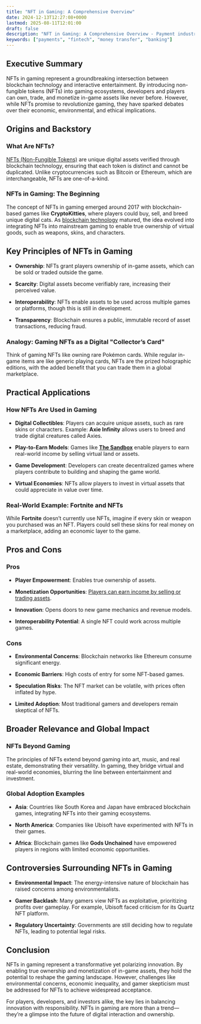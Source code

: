 ```yaml
---
title: "NFT in Gaming: A Comprehensive Overview"
date: 2024-12-13T12:27:08+0000
lastmod: 2025-08-11T12:01:00
draft: false
description: "NFT in Gaming: A Comprehensive Overview - Payment industry knowledge and insights"
keywords: ["payments", "fintech", "money transfer", "banking"]
---
```


## Executive Summary

NFTs in gaming represent a groundbreaking intersection between blockchain technology and interactive entertainment. By introducing non-fungible tokens (NFTs) into gaming ecosystems, developers and players can own, trade, and monetize in-game assets like never before. However, while NFTs promise to revolutionize gaming, they have sparked debates over their economic, environmental, and ethical implications.

## Origins and Backstory

### What Are NFTs?

[NFTs (Non-Fungible Tokens)](https://faisalkhanllc.xyz/resources/payments-wiki/n/nft-non-fungible-tokens/) are unique digital assets verified through blockchain technology, ensuring that each token is distinct and cannot be duplicated. Unlike cryptocurrencies such as Bitcoin or Ethereum, which are interchangeable, NFTs are one-of-a-kind.

### NFTs in Gaming: The Beginning

The concept of NFTs in gaming emerged around 2017 with blockchain-based games like **CryptoKitties**, where players could buy, sell, and breed unique digital cats. As [blockchain technology](https://faisalkhanllc.xyz/resources/payments-wiki/b/blockchain/blockchain-technology/) matured, the idea evolved into integrating NFTs into mainstream gaming to enable true ownership of virtual goods, such as weapons, skins, and characters.

## Key Principles of NFTs in Gaming

- **Ownership**: NFTs grant players ownership of in-game assets, which can be sold or traded outside the game.

- **Scarcity**: Digital assets become verifiably rare, increasing their perceived value.

- **Interoperability**: NFTs enable assets to be used across multiple games or platforms, though this is still in development.

- **Transparency**: Blockchain ensures a public, immutable record of asset transactions, reducing fraud.

### Analogy: Gaming NFTs as a Digital "Collector’s Card"

Think of gaming NFTs like owning rare Pokémon cards. While regular in-game items are like generic playing cards, NFTs are the prized holographic editions, with the added benefit that you can trade them in a global marketplace.

## Practical Applications

### How NFTs Are Used in Gaming

- **Digital Collectibles**: Players can acquire unique assets, such as rare skins or characters. Example: **Axie Infinity** allows users to breed and trade digital creatures called Axies.

- **Play-to-Earn Models**: Games like **[The Sandbox](https://faisalkhanllc.xyz/resources/payments-wiki/s/what-is-a-sandbox/)** enable players to earn real-world income by selling virtual land or assets.

- **Game Development**: Developers can create decentralized games where players contribute to building and shaping the game world.

- **Virtual Economies**: NFTs allow players to invest in virtual assets that could appreciate in value over time.

### Real-World Example: **Fortnite** and NFTs

While **Fortnite** doesn’t currently use NFTs, imagine if every skin or weapon you purchased was an NFT. Players could sell these skins for real money on a marketplace, adding an economic layer to the game.

## Pros and Cons

### Pros

- **Player Empowerment**: Enables true ownership of assets.

- **Monetization Opportunities**: [Players can earn income by selling or trading assets](https://faisalkhanllc.xyz/resources/payments-wiki/w/web-monetization/).

- **Innovation**: Opens doors to new game mechanics and revenue models.

- **Interoperability Potential**: A single NFT could work across multiple games.

### Cons

- **Environmental Concerns**: Blockchain networks like Ethereum consume significant energy.

- **Economic Barriers**: High costs of entry for some NFT-based games.

- **Speculation Risks**: The NFT market can be volatile, with prices often inflated by hype.

- **Limited Adoption**: Most traditional gamers and developers remain skeptical of NFTs.

## Broader Relevance and Global Impact

### NFTs Beyond Gaming

The principles of NFTs extend beyond gaming into art, music, and real estate, demonstrating their versatility. In gaming, they bridge virtual and real-world economies, blurring the line between entertainment and investment.

### Global Adoption Examples

- **Asia**: Countries like South Korea and Japan have embraced blockchain games, integrating NFTs into their gaming ecosystems.

- **North America**: Companies like Ubisoft have experimented with NFTs in their games.

- **Africa**: Blockchain games like **Gods Unchained** have empowered players in regions with limited economic opportunities.

## Controversies Surrounding NFTs in Gaming

- **Environmental Impact**: The energy-intensive nature of blockchain has raised concerns among environmentalists.

- **Gamer Backlash**: Many gamers view NFTs as exploitative, prioritizing profits over gameplay. For example, Ubisoft faced criticism for its Quartz NFT platform.

- **Regulatory Uncertainty**: Governments are still deciding how to regulate NFTs, leading to potential legal risks.

## Conclusion

NFTs in gaming represent a transformative yet polarizing innovation. By enabling true ownership and monetization of in-game assets, they hold the potential to reshape the gaming landscape. However, challenges like environmental concerns, economic inequality, and gamer skepticism must be addressed for NFTs to achieve widespread acceptance.

For players, developers, and investors alike, the key lies in balancing innovation with responsibility. NFTs in gaming are more than a trend—they’re a glimpse into the future of digital interaction and ownership.